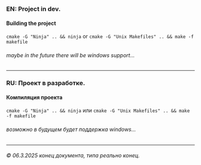 ### EN:  Project in dev.
#### Building the project
`cmake -G "Ninja" .. && ninja` or `cmake -G "Unix Makefiles" .. && make -f makefile`
###### maybe in the future there will be windows support...
___
### RU:  Проект в разработке.
#### Компиляция проекта
`cmake -G "Ninja" .. && ninja` или `cmake -G "Unix Makefiles" .. && make -f makefile`
###### возможно в будущем будет поддержка windows...
___

###### © 06.3.2025 конец документа, типа реально конец.
